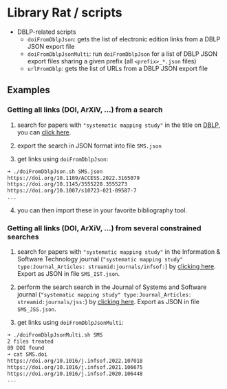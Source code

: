 # Library Rat / scripts

- DBLP-related scripts
    - `doiFromDblpJson`: gets the list of electronic edition links from a DBLP JSON export file
    - `doiFromDblpJsonMulti`: run `doiFromDblpJson` for a list of DBLP JSON export files sharing a given prefix (all `<prefix>_*.json` files)
    - `urlFromDblp`: gets the list of URLs from a DBLP JSON export file

## Examples

### Getting all links (DOI, ArXiV, ...) from a search

1. search for papers with `"systematic mapping study"` in the title on [DBLP](https://dblp.org), you can [click here](https://dblp.org/search?q=%20systematic%20mapping%20study%20).

2. export the search in JSON format into file `SMS.json`

3. get links using `doiFromDblpJson`:

```sh
➜ ./doiFromDblpJson.sh SMS.json
https://doi.org/10.1109/ACCESS.2022.3165079
https://doi.org/10.1145/3555228.3555273
https://doi.org/10.1007/s10723-021-09587-7
...
```

4. you can then import these in your favorite bibliography tool.

### Getting all links (DOI, ArXiV, ...) from several constrained searches

1. search for papers with `"systematic mapping study"` in the Information \& Software Technology journal (`"systematic mapping study" type:Journal_Articles: streamid:journals/infsof:`) by [clicking here](https://dblp.org/search?q=%20systematic%20mapping%20study%20%20type%3AJournal_Articles%3A%20streamid%3Ajournals%2Finfsof%3A). Export as JSON in file `SMS_IST.json`.

2. perform the search search in the Journal of Systems and Software journal (`"systematic mapping study" type:Journal_Articles: streamid:journals/jss:`) by [clicking here](https://dblp.org/search?q=%20systematic%20mapping%20study%20%20type%3AJournal_Articles%3A%20streamid%3Ajournals%2Fjss%3A). Export as JSON in file `SMS_JSS.json`.

3. get links using `doiFromDblpJsonMulti`:

```sh
➜ ./doiFromDblpJsonMulti.sh SMS
2 files treated
89 DOI found
➜ cat SMS.doi
https://doi.org/10.1016/j.infsof.2022.107018
https://doi.org/10.1016/j.infsof.2021.106675
https://doi.org/10.1016/j.infsof.2020.106448
...
```

